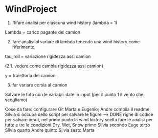 # WindProject
1. Rifare analisi per ciascuna wind history (lambda = 1)

Lambda = carico pagante del camion

2. fare analisi al variare di lambda tenendo una wind history come riferimento

tau_roll = variazione rigidezza assi camion

(2.1. vedere come cambia rigidezza assi camion)

y = traiettoria del camion

3. far variare corsia al camion

Salvare le foto con le variabili date in input (per il punto 1 il vento che scegliamo)

Cose da fare:
configurare Git Marta e Eugenio;
Andre compila il readme;
Silvia si occupa dello script per salvare le figure --> DONE
righe di codice per salvare input, nel primo punto la wind history scelta
fare le analisi per tutte e tre le condizioni Dry, Wet, Snow
primo Silvia
secondo Euge
terzo Silvia
quarto Andre
quinto Silvia
sesto Marta
